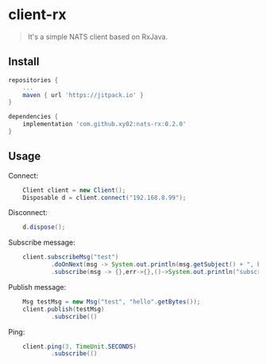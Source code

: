 # client-rx
> It's a simple NATS client based on RxJava.

## Install
```gradle
repositories {
    ...
    maven { url 'https://jitpack.io' }
}

dependencies {
    implementation 'com.github.xy02:nats-rx:0.2.0'
}
```
## Usage
Connect:
```java
    Client client = new Client();
    Disposable d = client.connect("192.168.8.99");
```
Disconnect:
```java
    d.dispose();
```
Subscribe message:
```java
    client.subscribeMsg("test")
            .doOnNext(msg -> System.out.println(msg.getSubject() + ", body length:" + msg.getBody().length))
            .subscribe(msg -> {},err->{},()->System.out.println("subscribeMsg onComplete"));
```
Publish message:
```java
    Msg testMsg = new Msg("test", "hello".getBytes());
    client.publish(testMsg)
            .subscribe(()
```
Ping:
```java
    client.ping(3, TimeUnit.SECONDS)
            .subscribe(()
```
